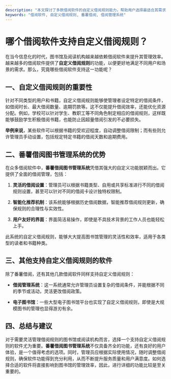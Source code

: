 ```yaml
---
description: "本文探讨了多款借阅软件的自定义借阅规则能力，帮助用户选择最适合其需求的系统。"
keywords: "借阅软件, 自定义借阅规则, 番薯借阅, 借阅管理系统"
---
```

# 哪个借阅软件支持自定义借阅规则？

在当今信息化的时代，图书馆及阅读机构越来越依赖借阅软件来提升其管理效率。越来越多的借阅软件提供了**自定义借阅规则**的功能，以便更好地满足不同用户和场景的需求。那么，究竟哪些借阅软件支持这一功能呢？

## 一、自定义借阅规则的重要性

针对不同类型的用户和书籍，自定义借阅规则能够使管理者设定特定的借阅条件，如借阅时长、最大借阅数量、逾期罚款等。这不仅能提升借阅效率，还能优化资源分配。例如，学校可以针对学生、教职工等不同角色制定相应的借阅规则，这样既能够鼓励学生积极借阅书籍，也能防止因超量借阅引发的不必要损失。

**举例来说**，某些软件可以根据书籍的受欢迎程度，自动调整借阅限制；而有些则允许管理员手动设置，包括规定特定书籍的借阅天数和逾期费用。

## 二、番薯借阅图书管理系统的优势

在众多借阅软件中，**番薯借阅图书管理系统**凭借其强大的自定义功能脱颖而出。它提供了全面的借阅管理，包括：

1. **灵活的借阅设置**：管理员可以根据书籍类型、自用或共享标准进行不同的借阅规则设置，甚至可以针对不同的借阅卡设计独特权限制。
   
2. **智能化推荐机制**：该系统能够根据历史借阅数据，智能推荐借阅规则更新，确保规则的合理性与实效性。

3. **用户友好的界面**：界面简洁易操作，即使是不具技术背景的工作人员也能轻松上手。

此系统的自定义借阅规则，能够大大提高图书馆管理的灵活性和效率，适用于各类型的读者和书籍种类。

## 三、其他支持自定义借阅规则的软件

除了番薯借阅，还有其他几款借阅软件同样支持自定义借阅规则：

- **借阅管理系统**：这一系统通常允许管理员设置复杂的借阅条件，并能根据不同的季节或活动，灵活更改借阅政策。

- **电子图书馆**：一些大型电子图书馆平台也实现了自定义借阅规则，即使是大规模图书的管理也显得游刃有余。

## 四、总结与建议

对于需要灵活管理借阅规则的图书馆或阅读机构而言，选择一个支持自定义借阅规则的软件尤为重要。**番薯借阅图书管理系统**不仅具备齐全的功能，还有良好的用户体验，是一个值得考虑的选项。同时，管理员应根据实际使用情况，随时调整借阅规则，确保软件功能得到充分利用，从而不断提升服务质量和用户满意度。如何选择合适的软件将直接影响到图书馆的管理效率，因此，进行详细的功能比较是至关重要的。
